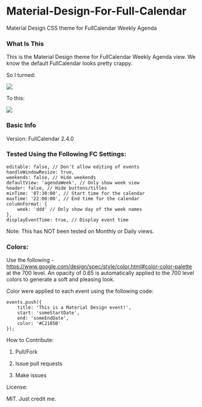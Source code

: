 # Material-Design-For-Full-Calendar

Material Design CSS theme for FullCalendar Weekly Agenda

### What Is This

This is the Material Design theme for FullCalendar Weekly Agenda view. 
We know the default FullCalendar looks pretty crappy. 

So I turned:

<img src="http://imgur.com/vKTKUTx.png">

To this:

<img src="http://imgur.com/HkrkAaY.png">

### Basic Info

Version: FullCalendar 2.4.0

### Tested Using the Following FC Settings:

    editable: false, // Don't allow editing of events
    handleWindowResize: true,
    weekends: false, // Hide weekends
    defaultView: 'agendaWeek', // Only show week view
    header: false, // Hide buttons/titles
    minTime: '07:30:00', // Start time for the calendar
    maxTime: '22:00:00', // End time for the calendar
    columnFormat: {
        week: 'ddd' // Only show day of the week names
    },
    displayEventTime: true, // Display event time

Note: This has NOT been tested on Monthly or Daily views.

### Colors: 

Use the following - https://www.google.com/design/spec/style/color.html#color-color-palette at the 700 level. An opacity of 0.65 is automatically applied to the
700 level colors to generate a soft and pleasing look.

Color were applied to each event using the following code:

    events.push({
        title: 'This is a Material Design event!',
        start: 'someStartDate',
        end: 'someEndDate',
        color: '#C2185B'
    });

How to Contribute:

1. Pull/Fork

2. Issue pull requests

3. Make issues

License:

MIT. Just credit me.

